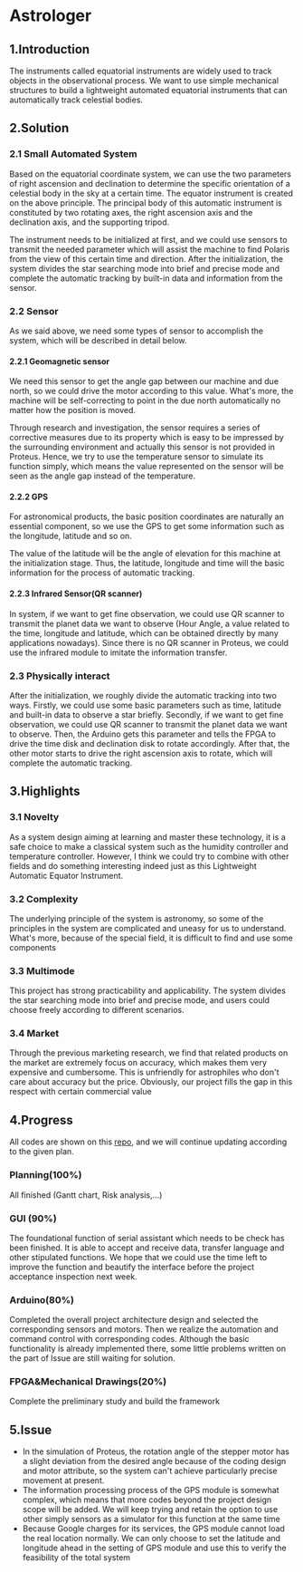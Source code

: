 # Astrologer

## 1.Introduction

The instruments called equatorial instruments are widely used to track objects in the observational process. We want to use  simple mechanical structures to build a lightweight automated equatorial instruments that can  automatically track celestial bodies.

## 2.Solution

### 2.1 Small Automated System

Based on the equatorial coordinate system, we can use the two parameters of right ascension and declination to determine the specific orientation of a celestial body in the sky at a certain time. The equator instrument is created on the above principle. The principal body of this automatic instrument is constituted by two rotating axes, the right ascension axis and the declination axis, and the supporting tripod. 

The instrument needs to be initialized at first, and we could use sensors to transmit the needed parameter which will assist the machine to find Polaris from the view of this certain time and direction. After the initialization, the system divides the star searching mode into brief and precise mode and complete the automatic tracking by built-in data and information from the sensor.

### 2.2 Sensor

As we said above, we need some types of sensor to accomplish the system, which will be described in detail below.

#### 2.2.1 Geomagnetic sensor

We need this sensor to get the angle gap between our machine and due north, so we could drive the motor according to this value. What's more, the machine will be self-correcting to point in the due north automatically no matter how the position is moved.

Through research and investigation, the sensor requires a series of corrective measures due to its property which is easy to be impressed by the surrounding environment and actually this sensor is not provided in Proteus. Hence, we try to use the temperature sensor to simulate its function simply, which means the value represented on the sensor will be seen as the angle gap instead of the temperature.

#### 2.2.2 GPS

For astronomical products, the basic position coordinates are naturally an essential component, so we use the GPS to get some information such as the longitude, latitude and so on.

The value of the latitude will be the angle of elevation for this machine at the initialization stage. Thus, the latitude, longitude and time will the basic information for the process of automatic tracking.

#### 2.2.3 Infrared Sensor(QR scanner)

In system, if we want to get fine observation, we could use QR scanner to transmit the planet data we want to observe  (Hour Angle, a value related to the time, longitude and latitude, which can be obtained directly by many applications nowadays). Since there is no QR scanner in Proteus, we could use the infrared module to imitate the information transfer. 

### 2.3 Physically interact

After the initialization, we roughly divide the automatic tracking into two ways. Firstly, we could use some basic parameters such as time, latitude and  built-in data to observe a star briefly. Secondly, if we want to get fine observation, we could use QR scanner to transmit the planet data we want to observe. Then, the Arduino gets this parameter and tells the FPGA to drive the time disk and declination disk to rotate accordingly. After that, the other motor starts to drive the right ascension axis to rotate, which will complete the automatic tracking.

## 3.Highlights

### 3.1 Novelty

As a system design aiming at learning and master these technology, it is a safe choice to make a classical system such as the humidity controller and temperature controller. However, I think we could try to combine with other fields and do something interesting indeed just as this Lightweight Automatic Equator Instrument.

### 3.2 Complexity

The underlying principle of the system is astronomy, so some of the principles in the system are complicated and uneasy for us to understand. What's more, because of the special field, it is difficult to find and use some components

### 3.3 Multimode

This project has strong practicability and applicability. The system divides the star searching mode into brief and precise mode, and users could choose freely according to different scenarios.

### 3.4 Market

Through the previous marketing research, we find that  related products on the market are extremely focus on accuracy, which makes them very expensive and cumbersome. This is unfriendly for astrophiles who don't care about accuracy but the price. Obviously, our project fills the gap in this respect with certain commercial value

## 4.Progress

All codes are shown on this [repo](https://github.com/Cookieser/B38VS), and we will continue updating according to the given plan.

### Planning(100%) 

All finished (Gantt chart, Risk analysis,...)

### GUI (90%) 

The foundational function of serial assistant which needs to be check has been finished. It is able to accept and receive data, transfer language and other stipulated functions. We hope that we could use the time left  to improve the function and beautify the interface before the project acceptance inspection next week.

### Arduino(80%)

Completed the overall project architecture design and selected the corresponding sensors and motors. Then we realize the automation and command control with corresponding codes. Although the basic functionality is already implemented there, some little problems written on the part of Issue are still waiting for solution.

### FPGA&Mechanical Drawings(20%)

Complete the preliminary study and build the framework

## 5.Issue

* In the simulation of Proteus, the rotation angle of the stepper motor has a slight deviation from the desired angle because of the coding design and motor attribute, so the system can't achieve particularly precise movement at present.
* The information processing process of the GPS module is somewhat complex, which means that more codes beyond the project design scope will be added. We will keep trying and retain the option to use other simply sensors as a simulator for this function at the same time
* Because Google charges for its services, the GPS module cannot load the real location normally. We can only choose to set the latitude and longitude ahead in the setting of GPS module and use this to verify the feasibility of the total system








